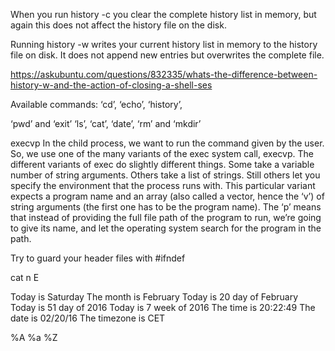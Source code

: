 When you run history -c you clear the complete history list in memory, but again this does not affect the history file on the disk.

Running history -w writes your current history list in memory to the history file on disk. It does not append new entries but overwrites the complete file.

https://askubuntu.com/questions/832335/whats-the-difference-between-history-w-and-the-action-of-closing-a-shell-ses

Available commands:
‘cd’, ‘echo’, ‘history’, 

‘pwd’ and ‘exit’
‘ls’, ‘cat’, ‘date’, ‘rm’ and ‘mkdir’

execvp
In the child process, we want to run the command given by the user. So, we use one of the many variants of the exec system call, execvp. The different variants of exec do slightly different things. Some take a variable number of string arguments. Others take a list of strings. Still others let you specify the environment that the process runs with. This particular variant expects a program name and an array (also called a vector, hence the ‘v’) of string arguments (the first one has to be the program name). The ‘p’ means that instead of providing the full file path of the program to run, we’re going to give its name, and let the operating system search for the program in the path.


Try to guard your header files with #ifndef 

cat n E

Today is Saturday
The month is February
Today is 20 day of February
Today is 51 day of 2016
Today is 7 week of 2016
The time is 20:22:49
The date is 02/20/16
The timezone is CET

%A
%a   %Z